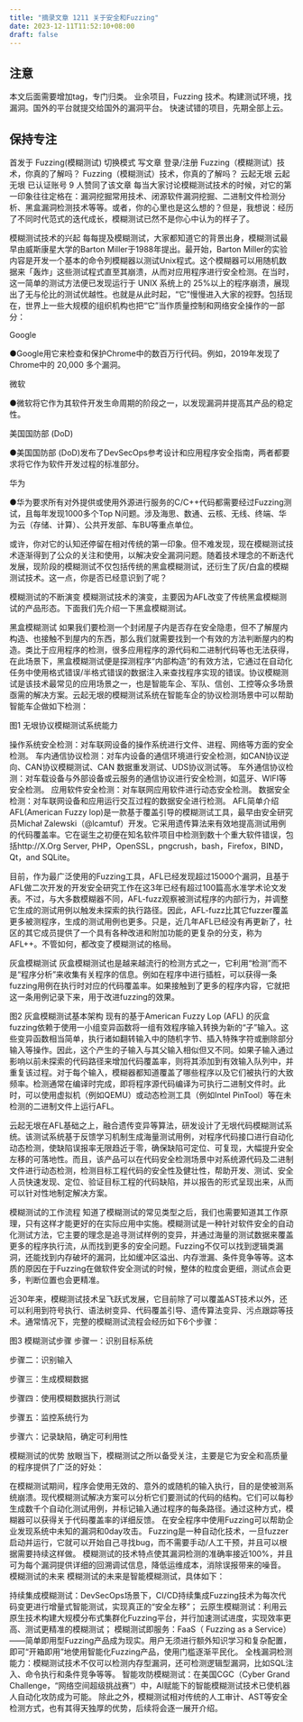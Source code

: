 ```yaml
---
title: "摘录文章 1211 关于安全和Fuzzing"
date: 2023-12-11T11:52:10+08:00
draft: false
---
```


## 注意
本文后面需要增加tag，专门归类。
业余项目，Fuzzing 技术。构建测试环境，找漏洞。国外的平台就提交给国外的漏洞平台。
快速试错的项目，先期全部上云。

## 保持专注


首发于
Fuzzing(模糊测试)
切换模式
写文章
登录/注册
Fuzzing（模糊测试）技术，你真的了解吗？
Fuzzing（模糊测试）技术，你真的了解吗？
云起无垠
云起无垠​
已认证账号
9 人赞同了该文章
每当大家讨论模糊测试技术的时候，对它的第一印象往往定格在：漏洞挖掘常用技术、闭源软件漏洞挖掘、二进制文件检测分析、黑盒漏洞检测技术等等。或者，你的心里也是这么想的？但是，我想说：经历了不同时代范式的迭代成长，模糊测试已然不是你心中认为的样子了。

模糊测试技术的兴起
每每提及模糊测试，大家都知道它的背景出身，模糊测试最早由威斯康星大学的Barton Miller于1988年提出。最开始，Barton Miller的实验内容是开发一个基本的命令列模糊器以测试Unix程式。这个模糊器可以用随机数据来「轰炸」这些测试程式直至其崩溃，从而对应用程序进行安全检测。在当时，这一简单的测试方法便已发现运行于 UNIX 系统上的 25%以上的程序崩溃，展现出了无与伦比的测试优越性。也就是从此时起，“它”慢慢进入大家的视野。包括现在，世界上一些大规模的组织机构也把“它”当作质量控制和网络安全操作的一部分：

Google

●Google用它来检查和保护Chrome中的数百万行代码。例如，2019年发现了Chrome中的 20,000 多个漏洞。

微软

●微软将它作为其软件开发生命周期的阶段之一，以发现漏洞并提高其产品的稳定性。

美国国防部 (DoD)

●美国国防部 (DoD)发布了DevSecOps参考设计和应用程序安全指南，两者都要求将它作为软件开发过程的标准部分。

华为

●华为要求所有对外提供或使用外源进行服务的C/C++代码都需要经过Fuzzing测试，且每年发现1000多个Top N问题。涉及海思、数通、云核、无线、终端、华为云（存储、计算）、公共开发部、车BU等重点单位。

或许，你对它的认知还停留在相对传统的第一印象。但不难发现，现在模糊测试技术逐渐得到了公众的关注和使用，以解决安全漏洞问题。随着技术理念的不断迭代发展，现阶段的模糊测试不仅包括传统的黑盒模糊测试，还衍生了灰/白盒的模糊测试技术。这一点，你是否已经意识到了呢？

模糊测试的不断演变
模糊测试技术的演变，主要因为AFL改变了传统黑盒模糊测试的产品形态。下面我们先介绍一下黑盒模糊测试。

黑盒模糊测试
如果我们要检测一个封闭屋子内是否存在安全隐患，但不了解屋内构造、也接触不到屋内的东西，那么我们就需要找到一个有效的方法判断屋内的构造。类比于应用程序的检测，很多应用程序的源代码和二进制代码等也无法获得，在此场景下，黑盒模糊测试便是探测程序“内部构造”的有效方法，它通过在自动化任务中使用格式错误/半格式错误的数据注入来查找程序实现的错误。协议模糊测试是该技术最常见的应用场景之一，也是智能车企、军队、信创、工控等众多场景亟需的解决方案。云起无垠的模糊测试系统在智能车企的协议检测场景中可以帮助智能车企做如下检测：


图1 无垠协议模糊测试系统能力


操作系统安全检测：对车联网设备的操作系统进行文件、进程、网络等方面的安全检测。
车内通信协议检测：对车内设备的通信环境进行安全检测，如CAN协议逆向、CAN协议模糊测试、CAN 数据重发测试、UDS协议测试等。
车外通信协议检测：对车载设备与外部设备或云服务的通信协议进行安全检测，如蓝牙、WIFI等安全检测。
应用软件安全检测：对车联网应用软件进行动态安全检测。
数据安全检测：对车联网设备和应用运行交互过程的数据安全进行检测。
AFL简单介绍
AFL(American Fuzzy lop)是一款基于覆盖引导的模糊测试工具，最早由安全研究员Michał Zalewski（@lcamtuf）开发。它采用遗传算法来有效地提高测试用例的代码覆盖率。它在诞生之初便在知名软件项目中检测到数十个重大软件错误，包括http://X.Org Server, PHP，OpenSSL，pngcrush，bash，Firefox，BIND，Qt，and SQLite。

目前，作为最广泛使用的Fuzzing工具，AFL已经发现超过15000个漏洞，且基于AFL做二次开发的开发安全研究工作在这3年已经有超过100篇高水准学术论文发表。不过，与大多数模糊器不同，AFL-fuzz观察被测试程序的内部行为，并调整它生成的测试用例以触发未探索的执行路径。因此，AFL-fuzz比其它fuzzer覆盖更多被测程序，生成的测试用例也更多。只是，近几年AFL已经没有再更新了，社区的其它成员提供了一个具有各种改进和附加功能的更复杂的分支，称为AFL++。不管如何，都改变了模糊测试的格局。

灰盒模糊测试
灰盒模糊测试也是越来越流行的检测方式之一，它利用“检测”而不是“程序分析”来收集有关程序的信息。例如在程序中进行插桩，可以获得一条fuzzing用例在执行时对应的代码覆盖率。如果接触到了更多的程序内容，它就把这一条用例记录下来，用于改进fuzzing的效果。


图2 灰盒模糊测试基本架构
现有的基于American Fuzzy Lop (AFL) 的灰盒fuzzing依赖于使用一小组变异函数将一组有效程序输入转换为新的“子”输入。这些变异函数相当简单，执行诸如翻转输入中的随机字节、插入特殊字符或删除部分输入等操作。因此，这个产生的子输入与其父输入相似但又不同。如果子输入通过影响以前未探索的代码路径来增加代码覆盖率，则将其添加到有效输入队列中，并重复该过程。对于每个输入，模糊器都知道覆盖了哪些程序以及它们被执行的大致频率。检测通常在编译时完成，即将程序源代码编译为可执行二进制文件时。此时，可以使用虚拟机（例如QEMU）或动态检测工具（例如Intel PinTool）等在未检测的二进制文件上运行AFL。

云起无垠在AFL基础之上，融合遗传变异等算法，研发设计了无垠代码模糊测试系统。该测试系统基于反馈学习机制生成海量测试用例，对程序代码接口进行自动化动态检测，使缺陷误报率无限趋近于零，确保缺陷可定位、可复现，大幅提升安全左移的可落地性。而且，该产品可以在代码安全检测场景中对系统源代码及二进制文件进行动态检测，检测目标工程代码的安全性及健壮性，帮助开发、测试、安全人员快速发现、定位、验证目标工程的代码缺陷，并以报告的形式呈现出来，从而可以针对性地制定解决方案。

模糊测试的工作流程
知道了模糊测试的常见类型之后，我们也需要知道其工作原理，只有这样才能更好的在实际应用中实施。模糊测试是一种针对软件安全的自动化测试方法，它主要的理念是追寻测试样例的变异，并通过海量的测试数据来覆盖更多的程序执行流，从而找到更多的安全问题。Fuzzing不仅可以找到逻辑类漏洞，还能找到内存破坏的漏洞，比如缓冲区溢出、内存泄漏、条件竞争等等。这本质的原因在于Fuzzing在做软件安全测试的时候，整体的粒度会更细，测试点会更多，判断位置也会更精准。

近30年来，模糊测试技术呈飞跃式发展，它目前除了可以覆盖AST技术以外，还可以利用到符号执行、语法树变异、代码覆盖引导、遗传算法变异、污点跟踪等技术。通常情况下，完整的模糊测试流程会经历如下6个步骤：


图3 模糊测试步骤
步骤一：识别目标系统

步骤二：识别输入

步骤三：生成模糊数据

步骤四：使用模糊数据执行测试

步骤五：监控系统行为

步骤六：记录缺陷，确定可利用性

模糊测试的优势
放眼当下，模糊测试之所以备受关注，主要是它为安全和高质量的程序提供了广泛的好处：

在模糊测试期间，程序会使用无效的、意外的或随机的输入执行，目的是使被测系统崩溃。现代模糊测试解决方案可以分析它们要测试的代码的结构。它们可以每秒生成数千个自动化测试用例，并标记输入通过程序的每条路径。通过这种方式，模糊器可以获得关于代码覆盖率的详细反馈。
在安全程序中使用Fuzzing可以帮助企业发现系统中未知的漏洞和0day攻击。
Fuzzing是一种自动化技术，一旦fuzzer启动并运行，它就可以开始自己寻找bug，而不需要手动/人工干预，并且可以根据需要持续这样做。
模糊测试的技术特点使其漏洞检测的准确率接近100%，并且可为每个漏洞提供详细的回溯调试信息，降低运维成本，消除误报带来的噪音。
模糊测试的未来
模糊测试的未来是智能模糊测试，具体如下：

持续集成模糊测试：DevSecOps场景下，CI/CD持续集成Fuzzing技术为每次代码变更进行增量式智能测试，实现真正的“安全左移”；
云原生模糊测试：利用云原生技术构建大规模分布式集群化Fuzzing平台，并行加速测试进度，实现效率更高、测试更精准的模糊测试；
模糊测试即服务：FaaS（ Fuzzing as a Service）——简单即用型Fuzzing产品成为现实。用户无须进行额外知识学习和复杂配置，即可“开箱即用”地使用智能化Fuzzing产品，使用门槛逐渐平民化。
全栈漏洞检测能力：模糊测试技术不仅可以检测内存型漏洞，还可检测逻辑型漏洞，比如SQL注入、命令执行和条件竞争等等。
智能攻防模糊测试：在美国CGC（Cyber Grand Challenge，“网络空间超级挑战赛”）中，AI赋能下的智能模糊测试技术已使机器人自动化攻防成为可能。
除此之外，模糊测试相对传统的人工审计、AST等安全检测方式，也有其得天独厚的优势，后续将会逐一展开介绍。


​
